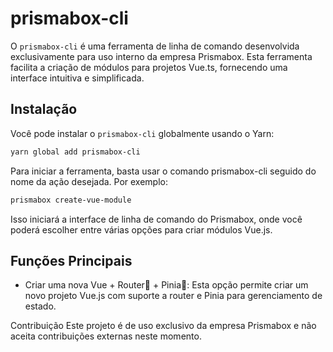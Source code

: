 # prismabox-cli
O `prismabox-cli` é uma ferramenta de linha de comando desenvolvida exclusivamente para uso interno da empresa Prismabox. Esta ferramenta facilita a criação de módulos para projetos Vue.ts, fornecendo uma interface intuitiva e simplificada.

## Instalação
Você pode instalar o `prismabox-cli` globalmente usando o Yarn:

```bash
yarn global add prismabox-cli
```

Para iniciar a ferramenta, basta usar o comando prismabox-cli seguido do nome da ação desejada. Por exemplo:

```bash
prismabox create-vue-module
```
Isso iniciará a interface de linha de comando do Prismabox, onde você poderá escolher entre várias opções para criar módulos Vue.js.

## Funções Principais
- Criar uma nova Vue + Router🧭 + Pinia🍍: Esta opção permite criar um novo projeto Vue.js com suporte a router e Pinia para gerenciamento de estado.


Contribuição
Este projeto é de uso exclusivo da empresa Prismabox e não aceita contribuições externas neste momento.

